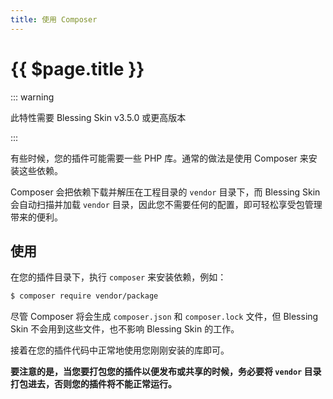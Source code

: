 ```yaml
---
title: 使用 Composer
---
```


# {{ $page.title }}

::: warning

此特性需要 Blessing Skin v3.5.0 或更高版本

:::

有些时候，您的插件可能需要一些 PHP 库。通常的做法是使用 Composer 来安装这些依赖。

Composer 会把依赖下载并解压在工程目录的 `vendor` 目录下，而 Blessing Skin 会自动扫描并加载 `vendor` 目录，因此您不需要任何的配置，即可轻松享受包管理带来的便利。

## 使用

在您的插件目录下，执行 `composer` 来安装依赖，例如：

```sh
$ composer require vendor/package
```

尽管 Composer 将会生成 `composer.json` 和 `composer.lock` 文件，但 Blessing Skin 不会用到这些文件，也不影响 Blessing Skin 的工作。

接着在您的插件代码中正常地使用您刚刚安装的库即可。

**要注意的是，当您要打包您的插件以便发布或共享的时候，务必要将 `vendor` 目录打包进去，否则您的插件将不能正常运行。**
